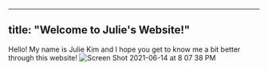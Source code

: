 
---
title: "Welcome to Julie's Website!"
---

Hello! My name is Julie Kim and I hope you get to know me a bit better through this website!
![Screen Shot 2021-06-14 at 8 07 38 PM](https://user-images.githubusercontent.com/84786438/121973959-6293e400-cd4c-11eb-855a-347f16f5ea0e.png)

